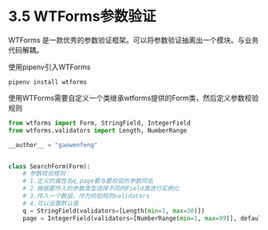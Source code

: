 # 3.5 WTForms参数验证

WTForms 是一款优秀的参数验证框架。可以将参数验证抽离出一个模块。与业务代码解耦。

使用pipenv引入WTForms
```
pipenv install wtforms
```

使用WTForms需要自定义一个类继承wtforms提供的Form类，然后定义参数校验规则

```python
from wtforms import Form, StringField, IntegerField
from wtforms.validators import Length, NumberRange

__author__ = "gaowenfeng"


class SearchForm(Form):
    # 参数校验规则：
    # 1.定义的属性名q,page要与要校验的参数同名
    # 2.根据要传入的参数类型选择不同的Field类进行实例化
    # 3.传入一个数组，作为校验规则validators
    # 4.可以设置默认值
    q = StringField(validators=[Length(min=1, max=30)])
    page = IntegerField(validators=[NumberRange(min=1, max=99)], default=1)
```


